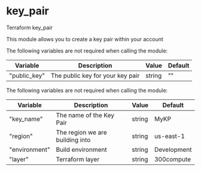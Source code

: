 # key_pair
Terraform key_pair

This module allows you to create a key pair within your account

The following variables are not required when calling the module:

Variable | Description | Value | Default
-------- | ----------- | ----- | -------
"public_key" | The public key for your key pair | string | ""


The following variables are not required when calling the module:

Variable | Description | Value | Default
-------- | ----------- | ----- | -------
"key_name" | The name of the Key Pair | string | MyKP
"region" | The region we are building into | string | us-east-1
"environment" | Build environment | string | Development
"layer" | Terraform layer | string | 300compute